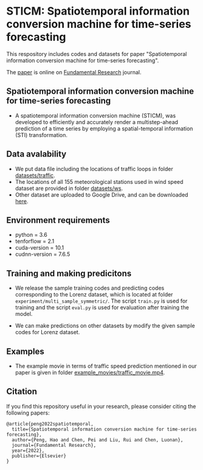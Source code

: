 # STICM: Spatiotemporal information conversion machine for time-series forecasting
This respository includes codes and datasets for paper "Spatiotemporal information conversion machine for time-series forecasting".

 The [paper](https://doi.org/10.1016/j.fmre.2022.12.009) is online on [Fundamental Research](https://www.sciencedirect.com/journal/fundamental-research) journal. 

## Spatiotemporal information conversion machine for time-series forecasting
- A spatiotemporal information conversion machine (STICM), was developed to efficiently and accurately render a multistep-ahead prediction of a time series by employing a spatial-temporal information (STI) transformation.

## Data avalability

- We put data file including the locations of traffic loops in folder [datasets/traffic](./datasets/traffic).
- The locations of all 155 meteorological stations used in wind speed dataset are provided in folder [datasets/ws](./datasets/ws).
- Other dataset are uploaded to Google Drive, and can be downloaded [here](https://drive.google.com/file/d/1THvn_D5TG_cW5rHVTjxOFQN7i0mu1Dgj/view?usp=sharing).

## Environment requirements

- python = 3.6
- tenforflow = 2.1
- cuda-version = 10.1
- cudnn-version = 7.6.5

## Training and making predicitons

- We release the sample training codes and predicting codes corresponding to the Lorenz dataset, which is located at folder `experiment/multi_sample_symmetric/`. The script `train.py` is used for training and the script `eval.py` is used for evaluation after training the model. 

- We can make predictions on other datasets by modify the given sample codes for Lorenz dataset.


## Examples

- The example movie in terms of traffic speed prediction mentioned in our paper is given in folder [example_movies/traffic_movie.mp4](./example_movies/traffic_movie.mp4).

## Citation

If you find this repository useful in your research, please consider citing the following papers:
```
@article{peng2022spatiotemporal,
  title={Spatiotemporal information conversion machine for time-series forecasting},
  author={Peng, Hao and Chen, Pei and Liu, Rui and Chen, Luonan},
  journal={Fundamental Research},
  year={2022},
  publisher={Elsevier}
}
```